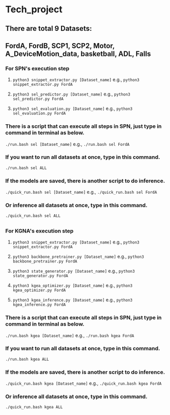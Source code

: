 # Tech_project

## There are total 9 Datasets: 

## FordA, FordB, SCP1, SCP2, Motor, A_DeviceMotion_data, basketball, ADL, Falls

### For SPN's execution step

1. `python3 snippet_extractor.py [Dataset_name]` e.g., `python3 snippet_extractor.py FordA`

2. `python3 sel_predictor.py [Dataset_name]` e.g., `python3 sel_predictor.py FordA`

3. `python3 sel_evaluation.py [Dataset_name]` e.g., `python3 sel_evaluation.py FordA`

### There is a script that can execute all steps in SPN, just type in command in terminal as below.

`./run.bash sel [Dataset_name]` e.g., `./run.bash sel FordA`

### If you want to run all datasets at once, type in this command.

`./run.bash sel ALL`

### If the models are saved, there is another script to do inference.

`./quick_run.bash sel [Dataset_name]` e.g., `./quick_run.bash sel FordA`

### Or inference all datasets at once, type in this command.

`./quick_run.bash sel ALL`

## 

### For KGNA's execution step

1. `python3 snippet_extractor.py [Dataset_name]` e.g., `python3 snippet_extractor.py FordA`

2. `python3 backbone_pretrainer.py [Dataset_name]` e.g., `python3 backbone_pretrainer.py FordA`

3. `python3 state_generator.py [Dataset_name]` e.g., `python3 state_generator.py FordA`

4. `python3 kgea_optimizer.py [Dataset_name]` e.g., `python3 kgea_optimizer.py FordA`

5. `python3 kgea_inference.py [Dataset_name]` e.g., `python3 kgea_inference.py FordA`

### There is a script that can execute all steps in SPN, just type in command in terminal as below.

`./run.bash kgea [Dataset_name]` e.g., `./run.bash kgea FordA`

### If you want to run all datasets at once, type in this command.

`./run.bash kgea ALL`

### If the models are saved, there is another script to do inference.

`./quick_run.bash kgea [Dataset_name]` e.g., `./quick_run.bash kgea FordA`

### Or inference all datasets at once, type in this command.

`./quick_run.bash kgea ALL`
